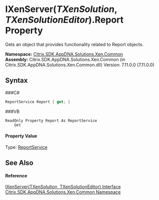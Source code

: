 # IXenServer(*TXenSolution*, *TXenSolutionEditor*).Report Property 
 

Gets an object that provides functionality related to Report objects.

**Namespace:**&nbsp;<a href="N_Citrix_SDK_AppDNA_Solutions_Xen_Common">Citrix.SDK.AppDNA.Solutions.Xen.Common</a><br />**Assembly:**&nbsp;Citrix.SDK.AppDNA.Solutions.Xen.Common (in Citrix.SDK.AppDNA.Solutions.Xen.Common.dll) Version: 7.11.0.0 (7.11.0.0)

## Syntax

###C#
```csharp
ReportService Report { get; }
```

###VB
```vbnet
ReadOnly Property Report As ReportService
	Get
```


#### Property Value
Type: <a href="T_Citrix_SDK_AppDNA_ReportService">ReportService</a>

## See Also


#### Reference
<a href="T_Citrix_SDK_AppDNA_Solutions_Xen_Common_IXenServer_2">IXenServer(TXenSolution, TXenSolutionEditor) Interface</a><br /><a href="N_Citrix_SDK_AppDNA_Solutions_Xen_Common">Citrix.SDK.AppDNA.Solutions.Xen.Common Namespace</a><br />